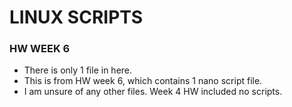 # LINUX SCRIPTS

### HW WEEK 6
- There is only 1 file in here.
- This is from HW week 6, which contains 1 nano script file.
- I am unsure of any other files. Week 4 HW included no scripts.


